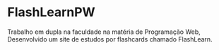 # FlashLearnPW
Trabalho em dupla na faculdade na matéria de Programação Web, Desenvolvido um site de estudos por flashcards chamado FlashLearn.
